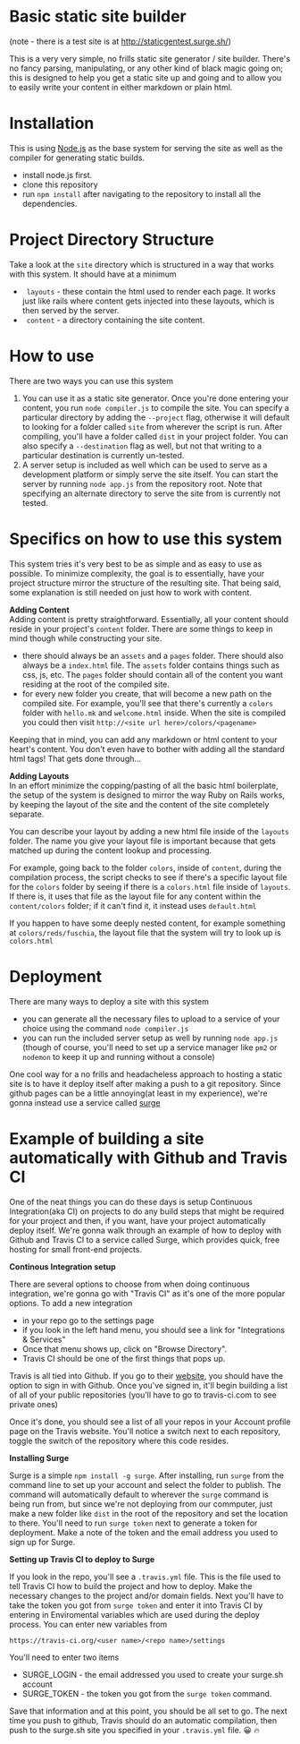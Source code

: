 Basic static site builder
===
(note - there is a test site is at http://staticgentest.surge.sh/)

This is a very very simple, no frills static site generator / site builder. There's no fancy parsing, manipulating, or any
other kind of black magic going on; this is designed to help you get a static site up and going and to allow you to 
easily write your content in either markdown or plain html.


Installation
===
This is using [Node.js](https://nodejs.org/en/) as the base system for serving the site as well as
the compiler for generating static builds. 

* install node.js first.
* clone this repository
* run `npm install` after navigating to the repository to install all the dependencies.

Project Directory Structure
=======
Take a look at the `site` directory which is structured in a way that works with this system. It should have at a minimum
* ` layouts` - these contain the html used to render each page. It works just like rails where content gets injected into these layouts, which is then served by the server.
* ` content` - a directory containing the site content.
 
How to use
====
There are two ways you can use this system

1. You can use it as a static site generator. Once you're done entering your content, you run `node compiler.js` to compile the site. You can specify a particular directory by adding the `--project` flag, otherwise it will default to looking for a folder called `site` from wherever the script is run. After compiling, you'll have a folder called `dist` in your project folder. You can also specify a `--destination` flag as well, but not that writing to a particular destination is currently un-tested.
2. A server setup is included as well which can be used to serve as a development platform or simply serve the site itself. You can start the server by running
`node app.js` from the repository root. Note that specifying an alternate directory to serve the site from is currently not tested.

Specifics on how to use this system
===
This system tries it's very best to be as simple and as easy to use as possible. To minimize complexity, the goal is to essentially, have your project structure mirror the structure of the
resulting site. That being said, some explanation is still needed on just how to  work with content.

 __Adding Content__
<br/>
Adding content is pretty straightforward. Essentially, all your content should reside in your project's `content` folder. There are some things to keep in mind though while constructing 
your site.

* there should always be an `assets` and a `pages` folder. There should also always be a `index.html` file. The `assets` folder contains things such as css, js, etc. The `pages` folder should contain all of the content you want residing at the root of the compiled site.
* for every new folder you create, that will become a new path on the compiled site. For example, you'll see that there's currently a `colors` folder with `hello.mk` and `welcome.html` inside.
When the site is compiled you could then visit `http://<site url here>/colors/<pagename>`

Keeping that in mind, you can add any markdown or html content to your heart's content. You don't even have to bother with adding all the standard html tags! That gets done through...

__Adding Layouts__
<br/>
In an effort minimize the copping/pasting of all the basic html boilerplate, the setup of the system is designed to mirror the way 
Ruby on Rails works, by keeping the layout of the site and the content of the site completely separate. 

You can describe your layout by adding a new html file inside of the `layouts` folder. The name you give your layout file is important because that gets matched up during the content lookup and processing. 

For example, going back to the folder `colors`, inside of `content`, during the compilation process, the script checks to see if there's a specific layout file for the `colors` folder by seeing if there
is a `colors.html` file inside of `layouts`. If there is, it uses that file as the layout file for any content within the `content/colors` folder; if it can't find it, it instead uses `default.html`

If you happen to have some deeply nested content, for example something at `colors/reds/fuschia`, the layout file that the system will try to look up is `colors.html`


Deployment
=====
There are many ways to deploy a site with this system
* you can generate all the necessary files to upload to a service of your choice using the command `node compiler.js` 
* you can run the included server setup as well by running `node app.js` (though of course, you'll need to set up a service manager like `pm2` or `nodemon` to keep it up and running without a console)

One cool way for a no frills and headacheless approach to hosting a static site is to have it deploy itself after making a push to a git repository. Since github pages can be a little annoying(at least in my experience), 
we're gonna instead use a service called [surge](http://surge.sh)

Example of building a site automatically with Github and Travis CI
=====
One of the neat things you can do these days is setup Continuous Integration(aka CI) on projects to do any build steps that might be required for your project and then, if you want, have your project
automatically deploy itself. We're gonna walk through an example of how to deploy with Github and Travis CI to a service called Surge, which provides quick, free hosting for small front-end projects.

__Continous Integration setup__

There are several options to choose from when doing continuous integration, we're gonna go with "Travis CI" as it's one of the more popular options. To add a new integration

* in your repo go to the settings page
* if you look  in the left hand menu, you should see a link for "Integrations & Services" 
* Once that menu shows up, click on "Browse Directory".
* Travis CI should be one of the first things that pops up.

Travis is all tied into Github. If you go to their [website](https://travis-ci.org/), you should have the option to sign in with Github. Once you've signed in, it'll begin building a list of all of your public repositories (you'll have to go to travis-ci.com to see private ones)

Once it's done, you should see a list of all your repos in your Account profile page on the Travis website. You'll notice a switch next to each repository, toggle the switch of the repository where this code resides.

__Installing Surge__

Surge is a simple `npm install -g surge`. After installing, run `surge` from the command line to set up your account and select the folder to publish. The command will automatically default to wherever the `surge` command is being run from, but since we're not deploying from our commputer, just make a new folder like `dist` in the root of the repository and set the location to there. You'll need to run `surge token` next to generate a token for deployment. Make a note of the token and the email address you used to sign up for Surge.

__Setting up Travis CI to deploy to Surge__

If you look in the repo, you'll see a `.travis.yml` file. This is the file used to tell Travis CI how to build the project and how to deploy. Make the necessary changes to the project and/or domain fields. Next you'll have to take the token you got from `surge token` and enter it into Travis CI by entering in Enviromental variables which are used during the deploy process. You can enter new variables from 

`https://travis-ci.org/<user name>/<repo name>/settings`

You'll need to enter two items 
* SURGE_LOGIN - the email addressed you used to create your surge.sh account
* SURGE_TOKEN - the token you got from the `surge token` command.

Save that information and at this point, you should be all set to go. The next time you push to github, Travis should do an automatic compilation, then push to the surge.sh site you specified in your `.travis.yml` file. 😀 🔥



